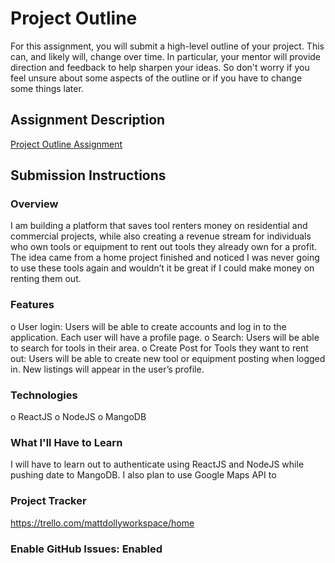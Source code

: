 # Project Outline
For this assignment, you will submit a high-level outline of your project. This can, and likely will, change over time. In particular, your mentor will provide direction and feedback to help sharpen your ideas. So don't worry if you feel unsure about some aspects of the outline or if you have to change some things later.

## Assignment Description
[Project Outline Assignment](https://education.launchcode.org/liftoff/modules/assignments/project-outline)

## Submission Instructions

### Overview
I am building a platform that saves tool renters money on residential and commercial projects, while also creating a revenue stream for individuals who own tools or equipment to rent out tools they already own for a profit.  The idea came from a home project finished and noticed I was never going to use these tools again and wouldn’t it be great if I could make money on renting them out.
### Features
o	User login: Users will be able to create accounts and log in to the application. Each user will have a profile page.
o	Search: Users will be able to search for tools in their area.
o	Create Post for Tools they want to rent out: Users will be able to create new tool or equipment posting when logged in. New listings will appear in the user’s profile.

### Technologies
o	ReactJS
o	NodeJS
o	MangoDB

### What I'll Have to Learn
I will have to learn out to authenticate using ReactJS and NodeJS while pushing date to MangoDB.  I also plan to use Google Maps API to 

### Project Tracker
https://trello.com/mattdollyworkspace/home

### Enable GitHub Issues: Enabled
